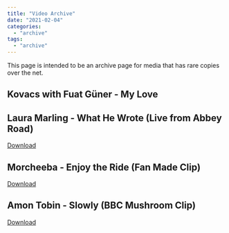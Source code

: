 ```yaml
---
title: "Video Archive"
date: "2021-02-04"
categories: 
  - "archive"
tags: 
  - "archive"
---
```


This page is intended to be an archive page for media that has rare copies over the net.

## Kovacs with Fuat Güner - My Love

## Laura Marling - What He Wrote (Live from Abbey Road)

[Download](https://cbsofyalioglu.fra1.cdn.digitaloceanspaces.com/archive/Laura%20Marling%20-%20What%20He%20Wrote%20%28Live%20from%20Abbey%20Road%29mp4)

## Morcheeba - Enjoy the Ride (Fan Made Clip)

[Download](https://cbsofyalioglu.fra1.cdn.digitaloceanspaces.com/archive/Morcheeba%20-%20Enjoy%20The%20Ride%20%28featuring%20Judie%20Tzuke%29.webm)

## Amon Tobin - Slowly (BBC Mushroom Clip)

[Download](https://cbsofyalioglu.fra1.cdn.digitaloceanspaces.com/archive/Amon%20Tobin%20-%20Slowly.mp4)
